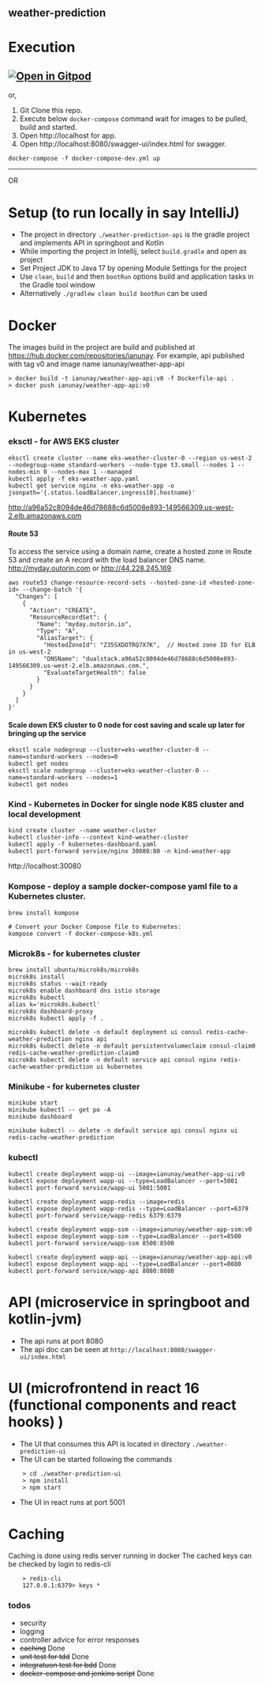 ## weather-prediction

# Execution
[![Open in Gitpod](https://gitpod.io/button/open-in-gitpod.svg)](https://gitpod.io/#https://github.com/aa-tt/weather-prediction)
--
or,
1. Git Clone this repo.
2. Execute below `docker-compose` command wait for images to be pulled, build and started.
3. Open http://localhost for app.
4. Open http://localhost:8080/swagger-ui/index.html for swagger.

```shell
docker-compose -f docker-compose-dev.yml up
```

----
OR

# Setup (to run locally in say IntelliJ)
* The project in directory `./weather-prediction-api` is the gradle project and implements API in springboot and Kotlin
* While importing the project in Intellij, select `build.gradle` and open as project
* Set Project JDK to Java 17 by opening Module Settings for the project
* Use `clean`, `build` and then `bootRun` options build and application tasks in the Gradle tool window
* Alternatively `./gradlew clean build bootRun` can be used

# Docker
The images build in the project are build and published at https://hub.docker.com/repositories/ianunay.
For example, api published with tag v0 and image name ianunay/weather-app-api
```shell
> docker build -t ianunay/weather-app-api:v0 -f Dockerfile-api .
> docker push ianunay/weather-app-api:v0
```
# Kubernetes
### eksctl - for AWS EKS cluster
```shell
eksctl create cluster --name eks-weather-cluster-0 --region us-west-2 --nodegroup-name standard-workers --node-type t3.small --nodes 1 --nodes-min 0 --nodes-max 1 --managed
kubectl apply -f eks-weather-app.yaml
kubectl get service nginx -n eks-weather-app -o jsonpath='{.status.loadBalancer.ingress[0].hostname}'
```   
http://a96a52c8094de46d78688c6d5008e893-149566309.us-west-2.elb.amazonaws.com
#### Route 53
To access the service using a domain name, create a hosted zone in Route 53 and create an A record with the load balancer DNS name.
http://myday.outorin.com or http://44.228.245.169
```shell
aws route53 change-resource-record-sets --hosted-zone-id <hosted-zone-id> --change-batch '{
  "Changes": [
    {
      "Action": "CREATE",
      "ResourceRecordSet": {
        "Name": "myday.outorin.io",
        "Type": "A",
        "AliasTarget": {
          "HostedZoneId": "Z35SXDOTRQ7X7K",  // Hosted zone ID for ELB in us-west-2
          "DNSName": "dualstack.a96a52c8094de46d78688c6d5008e893-149566309.us-west-2.elb.amazonaws.com.",
          "EvaluateTargetHealth": false
        }
      }
    }
  ]
}'
```
#### Scale down EKS cluster to 0 node for cost saving and scale up later for bringing up the service
```shell
eksctl scale nodegroup --cluster=eks-weather-cluster-0 --name=standard-workers --nodes=0
kubectl get nodes
eksctl scale nodegroup --cluster=eks-weather-cluster-0 --name=standard-workers --nodes=1
kubectl get nodes
```
### Kind - Kubernetes in Docker for single node K8S cluster and local development
```shell
kind create cluster --name weather-cluster
kubectl cluster-info --context kind-weather-cluster
kubectl apply -f kubernetes-dashboard.yaml
kubectl port-forward service/nginx 30080:80 -n kind-weather-app
````
http://localhost:30080

### Kompose - deploy a sample docker-compose yaml file to a Kubernetes cluster.
```
brew install kompose

# Convert your Docker Compose file to Kubernetes:
kompose convert -f docker-compose-k8s.yml
```
### Microk8s - for kubernetes cluster
```shell
brew install ubuntu/microk8s/microk8s
microk8s install
microk8s status --wait-ready
microk8s enable dashboard dns istio storage
microk8s kubectl
alias k='microk8s.kubectl'
microk8s dashboard-proxy
microk8s kubectl apply -f .

microk8s kubectl delete -n default deployment ui consul redis-cache-weather-prediction nginx api
microk8s kubectl delete -n default persistentvolumeclaim consul-claim0 redis-cache-weather-prediction-claim0
microk8s kubectl delete -n default service api consul nginx redis-cache-weather-prediction ui kubernetes
```
### Minikube - for kubernetes cluster
```shell
minikube start
minikube kubectl -- get po -A
minikube dashboard

minikube kubectl -- delete -n default service api consul nginx ui redis-cache-weather-prediction
```
### kubectl
```shell
kubectl create deployment wapp-ui --image=ianunay/weather-app-ui:v0
kubectl expose deployment wapp-ui --type=LoadBalancer --port=5001
kubectl port-forward service/wapp-ui 5001:5001

kubectl create deployment wapp-redis --image=redis
kubectl expose deployment wapp-redis --type=LoadBalancer --port=6379
kubectl port-forward service/wapp-redis 6379:6379

kubectl create deployment wapp-ssm --image=ianunay/weather-app-ssm:v0
kubectl expose deployment wapp-ssm --type=LoadBalancer --port=8500
kubectl port-forward service/wapp-ssm 8500:8500

kubectl create deployment wapp-api --image=ianunay/weather-app-api:v0
kubectl expose deployment wapp-api --type=LoadBalancer --port=8080
kubectl port-forward service/wapp-api 8080:8080
```
# API (microservice in springboot and kotlin-jvm)
* The api runs at port 8080
* The api doc can be seen at `http://localhost:8080/swagger-ui/index.html`

# UI (microfrontend in react 16 (functional components and react hooks) )
* The UI that consumes this API is located in directory `./weather-prediction-ui`
* The UI can be started following the commands
```shell
    > cd ./weather-prediction-ui
    > npm install
    > npm start
```
* The UI in react runs at port 5001

# Caching
Caching is done using redis server running in docker
The cached keys can be checked by login to redis-cli
```shell
    > redis-cli
    127.0.0.1:6379> keys *
```
### todos
- security
- logging
- controller advice for error responses
- ~~caching~~ Done
- ~~unit test for tdd~~ Done
- ~~integratuon test for bdd~~ Done
- ~~docker-compose and jenkins script~~ Done
